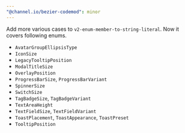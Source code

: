 ```yaml
---
"@channel.io/bezier-codemod": minor
---
```


Add more various cases to `v2-enum-member-to-string-literal`. Now it covers following enums.

- `AvatarGroupEllipsisType`
- `IconSize`
- `LegacyTooltipPosition`
- `ModalTitleSize`
- `OverlayPosition`
- `ProgressBarSize`, `ProgressBarVariant`
- `SpinnerSize`
- `SwitchSize`
- `TagBadgeSize`, `TagBadgeVariant`
- `TextAreaHeight`
- `TextFieldSize`, `TextFieldVariant`
- `ToastPlacement`, `ToastAppearance`, `ToastPreset`
- `TooltipPosition`
